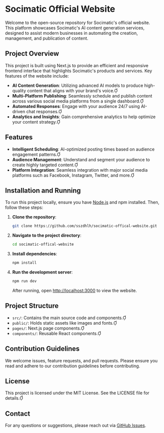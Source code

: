 # Socimatic Official Website

Welcome to the open-source repository for Socimatic's official website. This platform showcases Socimatic's AI content generation services, designed to assist modern businesses in automating the creation, management, and publication of content.

## Project Overview

This project is built using Next.js to provide an efficient and responsive frontend interface that highlights Socimatic's products and services. Key features of the website include:

- **AI Content Generation**: Utilizing advanced AI models to produce high-quality content that aligns with your brand's voice.
- **Multi-Platform Publishing**: Seamlessly schedule and publish content across various social media platforms from a single dashboard.
- **Automated Responses**: Engage with your audience 24/7 using AI-driven chat responses.
- **Analytics and Insights**: Gain comprehensive analytics to help optimize your content strategy.

## Features

- **Intelligent Scheduling**: AI-optimized posting times based on audience engagement patterns.
- **Audience Management**: Understand and segment your audience to create highly targeted content.
- **Platform Integration**: Seamless integration with major social media platforms such as Facebook, Instagram, Twitter, and more.

## Installation and Running

To run this project locally, ensure you have [Node.js](https://nodejs.org/) and npm installed. Then, follow these steps:

1. **Clone the repository**:

   ```bash
   git clone https://github.com/sszdhlh/socimatic-offical-website.git
   ```

2. **Navigate to the project directory**:

   ```bash
   cd socimatic-offical-website
   ```

3. **Install dependencies**:

   ```bash
   npm install
   ```

4. **Run the development server**:

   ```bash
   npm run dev
   ```

   After running, open [http://localhost:3000](http://localhost:3000) to view the website.

## Project Structure

- `src/`: Contains the main source code and components.
- `public/`: Holds static assets like images and fonts.
- `pages/`: Next.js page components.
- `components/`: Reusable React components.

## Contribution Guidelines

We welcome issues, feature requests, and pull requests. Please ensure you read and adhere to our contribution guidelines before contributing.

## License

This project is licensed under the MIT License. See the LICENSE file for details.

## Contact

For any questions or suggestions, please reach out via [GitHub Issues](https://github.com/sszdhlh/socimatic-offical-website/issues). 